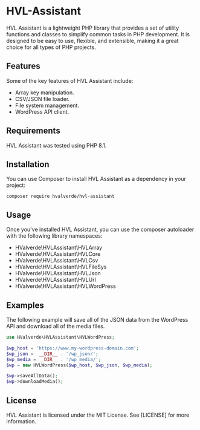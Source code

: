 # HVL-Assistant

HVL Assistant is a lightweight PHP library that provides a set of utility functions and classes to simplify common tasks in PHP development. It is designed to be easy to use, flexible, and extensible, making it a great choice for all types of PHP projects.

## Features

Some of the key features of HVL Assistant include:

- Array key manipulation.
- CSV/JSON file loader.
- File system management.
- WordPress API client.

## Requirements

HVL Assistant was tested using PHP 8.1.

## Installation

You can use Composer to install HVL Assistant as a dependency in your project:

```
composer require hvalverde/hvl-assistant
```

## Usage

Once you've installed HVL Assistant, you can use the composer autoloader with the following library namespaces:

- HValverde\HVLAssistant\HVLArray
- HValverde\HVLAssistant\HVLCore
- HValverde\HVLAssistant\HVLCsv
- HValverde\HVLAssistant\HVLFileSys
- HValverde\HVLAssistant\HVLJson
- HValverde\HVLAssistant\HVLUrl
- HValverde\HVLAssistant\HVLWordPress

## Examples

The following example will save all of the JSON data from the WordPress API and download all of the media files.

```php
use HValverde\HVLAssistant\HVLWordPress;

$wp_host = 'https://www.my-wordpress-domain.com';
$wp_json =  __DIR__ . '/wp_json/';
$wp_media = __DIR__ . '/wp_media/';
$wp = new HVLWordPress($wp_host, $wp_json, $wp_media);

$wp->saveAllData();
$wp->downloadMedia();
```

## License

HVL Assistant is licensed under the MIT License. See [LICENSE] for more information.